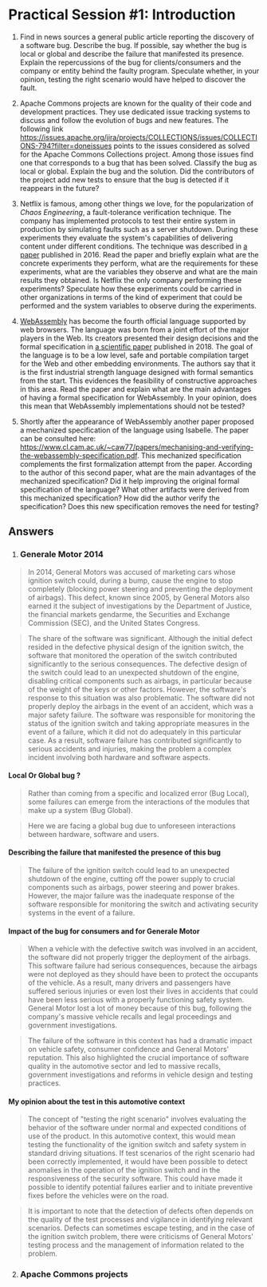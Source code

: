 # Practical Session #1: Introduction

1. Find in news sources a general public article reporting the discovery of a software bug. Describe the bug. If possible, say whether the bug is local or global and describe the failure that manifested its presence. Explain the repercussions of the bug for clients/consumers and the company or entity behind the faulty program. Speculate whether, in your opinion, testing the right scenario would have helped to discover the fault.

2. Apache Commons projects are known for the quality of their code and development practices. They use dedicated issue tracking systems to discuss and follow the evolution of bugs and new features. The following link https://issues.apache.org/jira/projects/COLLECTIONS/issues/COLLECTIONS-794?filter=doneissues points to the issues considered as solved for the Apache Commons Collections project. Among those issues find one that corresponds to a bug that has been solved. Classify the bug as local or global. Explain the bug and the solution. Did the contributors of the project add new tests to ensure that the bug is detected if it reappears in the future?

3. Netflix is famous, among other things we love, for the popularization of *Chaos Engineering*, a fault-tolerance verification technique. The company has implemented protocols to test their entire system in production by simulating faults such as a server shutdown. During these experiments they evaluate the system's capabilities of delivering content under different conditions. The technique was described in [a paper](https://arxiv.org/ftp/arxiv/papers/1702/1702.05843.pdf) published in 2016. Read the paper and briefly explain what are the concrete experiments they perform, what are the requirements for these experiments, what are the variables they observe and what are the main results they obtained. Is Netflix the only company performing these experiments? Speculate how these experiments could be carried in other organizations in terms of the kind of experiment that could be performed and the system variables to observe during the experiments.

4. [WebAssembly](https://webassembly.org/) has become the fourth official language supported by web browsers. The language was born from a joint effort of the major players in the Web. Its creators presented their design decisions and the formal specification in [a scientific paper](https://people.mpi-sws.org/~rossberg/papers/Haas,%20Rossberg,%20Schuff,%20Titzer,%20Gohman,%20Wagner,%20Zakai,%20Bastien,%20Holman%20-%20Bringing%20the%20Web%20up%20to%20Speed%20with%20WebAssembly.pdf) published in 2018. The goal of the language is to be a low level, safe and portable compilation target for the Web and other embedding environments. The authors say that it is the first industrial strength language designed with formal semantics from the start. This evidences the feasibility of constructive approaches in this area. Read the paper and explain what are the main advantages of having a formal specification for WebAssembly. In your opinion, does this mean that WebAssembly implementations should not be tested? 

5.  Shortly after the appearance of WebAssembly another paper proposed a mechanized specification of the language using Isabelle. The paper can be consulted here: https://www.cl.cam.ac.uk/~caw77/papers/mechanising-and-verifying-the-webassembly-specification.pdf. This mechanized specification complements the first formalization attempt from the paper. According to the author of this second paper, what are the main advantages of the mechanized specification? Did it help improving the original formal specification of the language? What other artifacts were derived from this mechanized specification? How did the author verify the specification? Does this new specification removes the need for testing?

## Answers

1. ### Generale Motor 2014 

> In 2014, General Motors was accused of marketing cars whose ignition switch could, during a bump, cause the engine to stop completely (blocking power steering and preventing the deployment of airbags). This defect, known since 2005, by General Motors also earned it the subject of investigations by the Department of Justice, the financial markets gendarme, the Securities and Exchange Commission (SEC), and the United States Congress.

> The share of the software was significant. Although the initial defect resided in the defective physical design of the ignition switch, the software that monitored the operation of the switch contributed significantly to the serious consequences. The defective design of the switch could lead to an unexpected shutdown of the engine, disabling critical components such as airbags, in particular because of the weight of the keys or other factors. However, the software's response to this situation was also problematic. The software did not properly deploy the airbags in the event of an accident, which was a major safety failure. The software was responsible for monitoring the status of the ignition switch and taking appropriate measures in the event of a failure, which it did not do adequately in this particular case. As a result, software failure has contributed significantly to serious accidents and injuries, making the problem a complex incident involving both hardware and software aspects.

#### Local Or Global bug ?

> Rather than coming from a specific and localized error (Bug Local), some failures can emerge from the interactions of the modules that make up a system (Bug Global).

> Here we are facing a global bug due to unforeseen interactions between hardware, software and users. 

#### Describing the failure that manifested the presence of this bug

> The failure of the ignition switch could lead to an unexpected shutdown of the engine, cutting off the power supply to crucial components such as airbags, power steering and power brakes. However, the major failure was the inadequate response of the software responsible for monitoring the switch and activating security systems in the event of a failure.

#### Impact of the bug for consumers and for Generale Motor

> When a vehicle with the defective switch was involved in an accident, the software did not properly trigger the deployment of the airbags. This software failure had serious consequences, because the airbags were not deployed as they should have been to protect the occupants of the vehicle. As a result, many drivers and passengers have suffered serious injuries or even lost their lives in accidents that could have been less serious with a properly functioning safety system.
> General Motor lost a lot of money because of this bug, following the company's massive vehicle recalls and legal proceedings and government investigations.

> The failure of the software in this context has had a dramatic impact on vehicle safety, consumer confidence and General Motors' reputation. This also highlighted the crucial importance of software quality in the automotive sector and led to massive recalls, government investigations and reforms in vehicle design and testing practices.

#### My opinion about the test in this automotive context

> The concept of "testing the right scenario" involves evaluating the behavior of the software under normal and expected conditions of use of the product. In this automotive context, this would mean testing the functionality of the ignition switch and safety system in standard driving situations.
> If test scenarios of the right scenario had been correctly implemented, it would have been possible to detect anomalies in the operation of the ignition switch and in the responsiveness of the security software. This could have made it possible to identify potential failures earlier and to initiate preventive fixes before the vehicles were on the road.

> It is important to note that the detection of defects often depends on the quality of the test processes and vigilance in identifying relevant scenarios. Defects can sometimes escape testing, and in the case of the ignition switch problem, there were criticisms of General Motors' testing process and the management of information related to the problem.

2. ### Apache Commons projects




